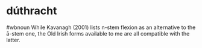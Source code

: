 # dúthracht
#wbnoun
While Kavanagh (2001) lists n-stem flexion as an alternative to the ā-stem one, the Old Irish forms available to me are all compatible with the latter.